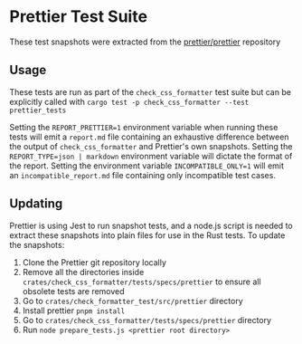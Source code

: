 # Prettier Test Suite

These test snapshots were extracted from the
[prettier/prettier](https://github.com/prettier/prettier) repository

## Usage

These tests are run as part of the `check_css_formatter` test suite but can be
explicitly called with `cargo test -p check_css_formatter --test prettier_tests`

Setting the `REPORT_PRETTIER=1` environment variable when running these tests
will emit a `report.md` file containing an exhaustive difference between the
output of `check_css_formatter` and Prettier's own snapshots.
Setting the `REPORT_TYPE=json | markdown` environment variable will dictate the format of the report.
Setting the environment variable `INCOMPATIBLE_ONLY=1` will emit an `incompatible_report.md`
file containing only incompatible test cases.


## Updating

Prettier is using Jest to run snapshot tests, and a node.js script is needed to
extract these snapshots into plain files for use in the Rust tests. To update
the snapshots:

1. Clone the Prettier git repository locally
2. Remove all the directories inside
   `crates/check_css_formatter/tests/specs/prettier` to ensure all obsolete tests are
   removed
3. Go to `crates/check_formatter_test/src/prettier` directory
4. Install prettier ``pnpm install``
5. Go to `crates/check_css_formatter/tests/specs/prettier` directory
6. Run `node prepare_tests.js <prettier root directory>`
